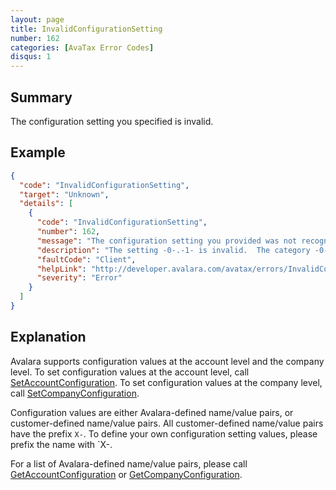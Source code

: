 ```yaml
---
layout: page
title: InvalidConfigurationSetting
number: 162
categories: [AvaTax Error Codes]
disqus: 1
---
```


## Summary

The configuration setting you specified is invalid.

## Example

```json
{
  "code": "InvalidConfigurationSetting",
  "target": "Unknown",
  "details": [
    {
      "code": "InvalidConfigurationSetting",
      "number": 162,
      "message": "The configuration setting you provided was not recognized.",
      "description": "The setting -0-.-1- is invalid.  The category -0- is defined by Avalara and only specific names are recognized.",
      "faultCode": "Client",
      "helpLink": "http://developer.avalara.com/avatax/errors/InvalidConfigurationSetting",
      "severity": "Error"
    }
  ]
}
```

## Explanation

Avalara supports configuration values at the account level and the company level.  To set configuration values at the account level, call [SetAccountConfiguration](https://developer.avalara.com/api-reference/avatax/rest/v2/methods/Accounts/SetAccountConfiguration/).  To set configuration values at the company level, call [SetCompanyConfiguration](https://developer.avalara.com/api-reference/avatax/rest/v2/methods/Companies/SetCompanyConfiguration/).

Configuration values are either Avalara-defined name/value pairs, or customer-defined name/value pairs.  All customer-defined name/value pairs have the prefix `X-`.  To define your own configuration setting values, please prefix the name with `X-.

For a list of Avalara-defined name/value pairs, please call [GetAccountConfiguration](https://developer.avalara.com/api-reference/avatax/rest/v2/methods/Accounts/GetAccountConfiguration/) or [GetCompanyConfiguration](https://developer.avalara.com/api-reference/avatax/rest/v2/methods/Companies/GetCompanyConfiguration/).
